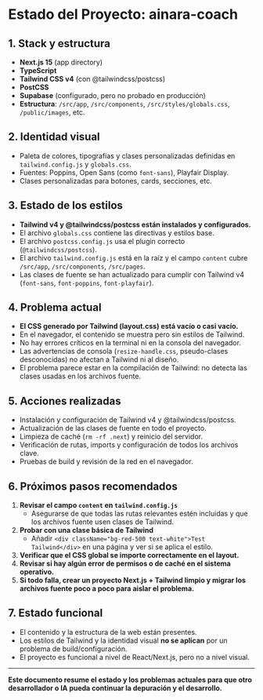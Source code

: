 # Estado del Proyecto: ainara-coach

## 1. Stack y estructura
- **Next.js 15** (app directory)
- **TypeScript**
- **Tailwind CSS v4** (con @tailwindcss/postcss)
- **PostCSS**
- **Supabase** (configurado, pero no probado en producción)
- **Estructura**: `/src/app`, `/src/components`, `/src/styles/globals.css`, `/public/images`, etc.

## 2. Identidad visual
- Paleta de colores, tipografías y clases personalizadas definidas en `tailwind.config.js` y `globals.css`.
- Fuentes: Poppins, Open Sans (como `font-sans`), Playfair Display.
- Clases personalizadas para botones, cards, secciones, etc.

## 3. Estado de los estilos
- **Tailwind v4 y @tailwindcss/postcss están instalados y configurados.**
- El archivo `globals.css` contiene las directivas y estilos base.
- El archivo `postcss.config.js` usa el plugin correcto (`@tailwindcss/postcss`).
- El archivo `tailwind.config.js` está en la raíz y el campo `content` cubre `/src/app`, `/src/components`, `/src/pages`.
- Las clases de fuente se han actualizado para cumplir con Tailwind v4 (`font-sans`, `font-poppins`, `font-playfair`).

## 4. Problema actual
- **El CSS generado por Tailwind (layout.css) está vacío o casi vacío.**
- En el navegador, el contenido se muestra pero sin estilos de Tailwind.
- No hay errores críticos en la terminal ni en la consola del navegador.
- Las advertencias de consola (`resize-handle.css`, pseudo-clases desconocidas) no afectan a Tailwind ni al diseño.
- El problema parece estar en la compilación de Tailwind: no detecta las clases usadas en los archivos fuente.

## 5. Acciones realizadas
- Instalación y configuración de Tailwind v4 y @tailwindcss/postcss.
- Actualización de las clases de fuente en todo el proyecto.
- Limpieza de caché (`rm -rf .next`) y reinicio del servidor.
- Verificación de rutas, imports y configuración de todos los archivos clave.
- Pruebas de build y revisión de la red en el navegador.

## 6. Próximos pasos recomendados
1. **Revisar el campo `content` en `tailwind.config.js`**
   - Asegurarse de que todas las rutas relevantes estén incluidas y que los archivos fuente usen clases de Tailwind.
2. **Probar con una clase básica de Tailwind**
   - Añadir `<div className="bg-red-500 text-white">Test Tailwind</div>` en una página y ver si se aplica el estilo.
3. **Verificar que el CSS global se importe correctamente en el layout.**
4. **Revisar si hay algún error de permisos o de caché en el sistema operativo.**
5. **Si todo falla, crear un proyecto Next.js + Tailwind limpio y migrar los archivos fuente poco a poco para aislar el problema.**

## 7. Estado funcional
- El contenido y la estructura de la web están presentes.
- Los estilos de Tailwind y la identidad visual **no se aplican** por un problema de build/configuración.
- El proyecto es funcional a nivel de React/Next.js, pero no a nivel visual.

---

**Este documento resume el estado y los problemas actuales para que otro desarrollador o IA pueda continuar la depuración y el desarrollo.** 
